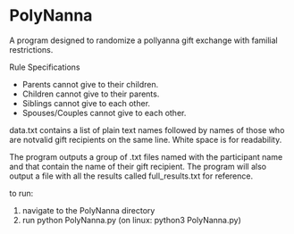 # PolyNanna
A program designed to randomize a pollyanna gift exchange with familial restrictions.

Rule Specifications
- Parents cannot give to their children.
- Children cannot give to their parents.
- Siblings cannot give to each other.
- Spouses/Couples cannot give to each other.

data.txt contains a list of plain text names followed by names of those who are notvalid gift recipients on the same line. White space is for readability.

The program outputs a group of .txt files named with the participant name and that contain the name of their gift recipient. The program will also output a file with all the results called full_results.txt for reference.

to run:
1. navigate to the PolyNanna directory
2. run python PolyNanna.py  (on linux: python3 PolyNanna.py)
